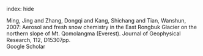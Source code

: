 index: hide

<div class="Citation">

  <div class="Citation-body">
    <div class="Citation-text">Ming, Jing and Zhang, Dongqi and Kang, Shichang and Tian, Wanshun, 2007: Aerosol and fresh snow chemistry in the East Rongbuk Glacier on the northern slope of Mt. Qomolangma (Everest). <span class="Article-journal">Journal of Geophysical Research, </span><span class="Article-volume">112, </span>D15307pp.</div>
    <div class="Citation-links">
      <div class="CitationLink" data-href="https://scholar.google.com/scholar?q=Aerosol+and+fresh+snow+chemistry+in+the+East+Rongbuk+Glacier+on+the+northern+slope+of+Mt.+Qomolangma+%28Everest%29">
        <div class="CitationLink-icon CitationLink-Scholar"></div>
        <div class="CitationLink-text">Google Scholar</div>
      </div>
    </div>
  </div>
</div>


<div class="Citation-copy">

</div>